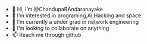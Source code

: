 - 👋 Hi, I’m @ChandupaBAndaranayake
- 👀 I’m interested in programing,AI,Hacking and space
- 🌱 I’m currently a under grad in network engineering
- 💞️ I’m looking to collaborate on anything
- 📫 Reach me through github

<!---
ChandupaBAndaranayake/ChandupaBAndaranayake is a ✨ special ✨ repository because its `README.md` (this file) appears on your GitHub profile.
You can click the Preview link to take a look at your changes.
--->
